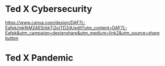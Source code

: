 # Ted X Cybersecurity
https://www.canva.com/design/DAF7L-Eafpk/mkfkM2AESrbkTj2ojTD2iA/edit?utm_content=DAF7L-Eafpk&utm_campaign=designshare&utm_medium=link2&utm_source=sharebutton
# Ted X Pandemic
